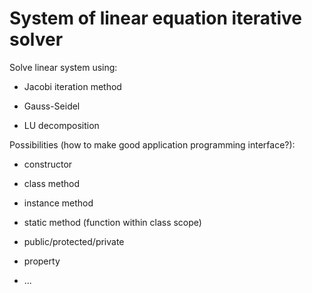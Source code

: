 # System of linear equation iterative solver

Solve linear system using:

- Jacobi iteration method

- Gauss-Seidel

- LU decomposition

Possibilities (how to make good application programming interface?):

- constructor

- class method

- instance method

- static method (function within class scope)

- public/protected/private

- property

- ...
